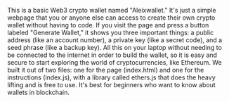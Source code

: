 This is a basic Web3 crypto wallet named "Aleixwallet." It's just a simple webpage that you or anyone else can access to create their own crypto wallet without having to code. If you visit the page and press a button labeled "Generate Wallet," it shows you three important things: a public address (like an account number), a private key (like a secret code), and a seed phrase (like a backup key). All this on your laptop without needing to be connected to the internet in order to build the wallet, so it is easy and secure to start exploring the world of cryptocurrencies, like Ethereum. We built it out of two files: one for the page (index.html) and one for the instructions (index.js), with a library called ethers.js that does the heavy lifting and is free to use. It's best for beginners who want to know about wallets in blockchain.
